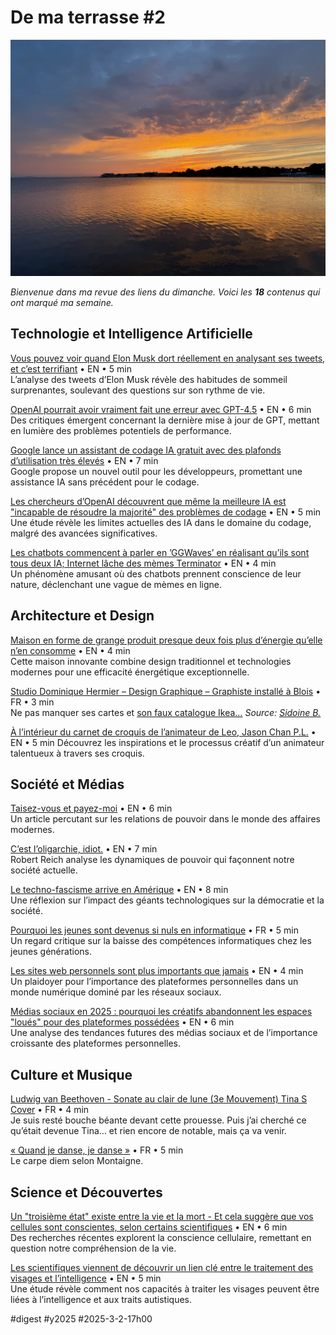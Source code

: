 # De ma terrasse #2

![Soir](_i/2025-03-01-183118-lamaison.webp)

_Bienvenue dans ma revue des liens du dimanche. Voici les_ **_18_** _contenus qui ont marqué ma semaine._

## Technologie et Intelligence Artificielle

[Vous pouvez voir quand Elon Musk dort réellement en analysant ses tweets, et c’est terrifiant](https://futurism.com/elon-musk-tweets-sleep) • EN • 5 min  
L’analyse des tweets d’Elon Musk révèle des habitudes de sommeil surprenantes, soulevant des questions sur son rythme de vie.

[OpenAI pourrait avoir vraiment fait une erreur avec GPT-4.5](https://futurism.com/openai-screwed-up-gpt-4-5) • EN • 6 min  
Des critiques émergent concernant la dernière mise à jour de GPT, mettant en lumière des problèmes potentiels de performance.

[Google lance un assistant de codage IA gratuit avec des plafonds d’utilisation très élevés](https://techcrunch.com/2025/02/25/google-launches-a-free-ai-coding-assistant-with-very-high-usage-caps/) • EN • 7 min  
Google propose un nouvel outil pour les développeurs, promettant une assistance IA sans précédent pour le codage.

[Les chercheurs d’OpenAI découvrent que même la meilleure IA est "incapable de résoudre la majorité" des problèmes de codage](https://futurism.com/openai-researchers-coding-fail) • EN • 5 min  
Une étude révèle les limites actuelles des IA dans le domaine du codage, malgré des avancées significatives.

[Les chatbots commencent à parler en ’GGWaves’ en réalisant qu’ils sont tous deux IA; Internet lâche des mèmes Terminator](https://in.mashable.com/tech/90274/chatbots-start-talking-in-ggwaves-on-realizing-they-are-both-ai-internet-drops-terminator-memes) • EN • 4 min  
Un phénomène amusant où des chatbots prennent conscience de leur nature, déclenchant une vague de mèmes en ligne.

## Architecture et Design

[Maison en forme de grange produit presque deux fois plus d’énergie qu’elle n’en consomme](https://newatlas.com/architecture/house-w-florian-busch-architects/) • EN • 4 min  
Cette maison innovante combine design traditionnel et technologies modernes pour une efficacité énergétique exceptionnelle.

[Studio Dominique Hermier – Design Graphique – Graphiste installé à Blois](https://design-graphique.fr/) • FR • 3 min  
Ne pas manquer ses cartes et [son faux catalogue Ikea…](https://dominique-hermier.com/) _Source:_ [_Sidoine B._](https://peculiar.florist/@Sidoine)

[À l’intérieur du carnet de croquis de l’animateur de Leo, Jason Chan P.L.](https://www.creativebloq.com/art/inside-the-sketchbook-of-leo-animator-jason-chan-p-l) • EN • 5 min Découvrez les inspirations et le processus créatif d’un animateur talentueux à travers ses croquis.

## Société et Médias

[Taisez-vous et payez-moi](https://www.piratewires.com/p/listen-up-bezos-shut-up-and-pay-me) • EN • 6 min  
Un article percutant sur les relations de pouvoir dans le monde des affaires modernes.

[C’est l’oligarchie, idiot.](https://robertreich.substack.com/p/its-the-oligarchy-stupid) • EN • 7 min  
Robert Reich analyse les dynamiques de pouvoir qui façonnent notre société actuelle.

[Le techno-fascisme arrive en Amérique](https://www.newyorker.com/culture/infinite-scroll/techno-fascism-comes-to-america-elon-musk) • EN • 8 min  
Une réflexion sur l’impact des géants technologiques sur la démocratie et la société.

[Pourquoi les jeunes sont devenus si nuls en informatique](https://www.mac4ever.com/societe/187334-pourquoi-les-jeunes-sont-devenus-si-nuls-en-informatique) • FR • 5 min  
Un regard critique sur la baisse des compétences informatiques chez les jeunes générations.

[Les sites web personnels sont plus importants que jamais](https://www.joanwestenberg.com/why-personal-websites-matter-more-than-ever/) • EN • 4 min  
Un plaidoyer pour l’importance des plateformes personnelles dans un monde numérique dominé par les réseaux sociaux.

[Médias sociaux en 2025 : pourquoi les créatifs abandonnent les espaces "loués" pour des plateformes possédées](https://www.creativeboom.com/insight/social-media-in-2025-why-creatives-are-ditching-rented-spaces-for-owned-platforms/) • EN • 6 min  
Une analyse des tendances futures des médias sociaux et de l’importance croissante des plateformes personnelles.

## Culture et Musique

[Ludwig van Beethoven - Sonate au clair de lune (3e Mouvement) Tina S Cover](https://www.youtube.com/watch?v=o6rBK0BqL2w) • FR • 4 min  
Je suis resté bouche béante devant cette prouesse. Puis j’ai cherché ce qu’était devenue Tina… et rien encore de notable, mais ça va venir.

[« Quand je danse, je danse »](https://kiosque.la-croix.com/ccidist-ws/bayard/la_croix/issues/2850/OPS/GCO1KI30.1+GRQ1O7VA.1.html) • FR • 5 min  
Le carpe diem selon Montaigne.

## Science et Découvertes

[Un "troisième état" existe entre la vie et la mort - Et cela suggère que vos cellules sont conscientes, selon certains scientifiques](https://www.popularmechanics.com/science/a63917106/cells-conscious-xenobots/) • EN • 6 min  
Des recherches récentes explorent la conscience cellulaire, remettant en question notre compréhension de la vie.

[Les scientifiques viennent de découvrir un lien clé entre le traitement des visages et l’intelligence](https://www.psypost.org/face-processing-skills-linked-to-intelligence-and-autistic-traits-study-finds/) • EN • 5 min  
Une étude révèle comment nos capacités à traiter les visages peuvent être liées à l’intelligence et aux traits autistiques.

#digest #y2025 #2025-3-2-17h00 
